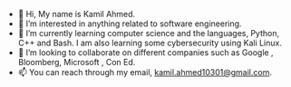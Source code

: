 - 👋 Hi, My name is Kamil Ahmed.
- 👀 I’m interested in anything related to software engineering.
- 🌱 I’m currently learning computer science and the languages, Python, C++ and Bash. I am also learning some cybersecurity using Kali Linux.
- 💞️ I’m looking to collaborate on different companies such as Google , Bloomberg, Microsoft , Con Ed.
- 📫 You can reach through my email, kamil.ahmed10301@gmail.com.

<!---
kamilahmed1/kamilahmed1 is a ✨ special ✨ repository because its `README.md` (this file) appears on your GitHub profile.
You can click the Preview link to take a look at your changes.
--->
